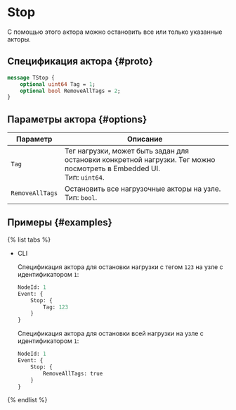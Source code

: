 # Stop

С помощью этого актора можно остановить все или только указанные акторы.

## Спецификация актора {#proto}

```proto
message TStop {
    optional uint64 Tag = 1;
    optional bool RemoveAllTags = 2;
}
```

## Параметры актора {#options}

Параметр | Описание
--- | ---
`Tag` | Тег нагрузки, может быть задан для остановки конкретной нагрузки. Тег можно посмотреть в Embedded UI.<br>Тип: `uint64`.
`RemoveAllTags` | Остановить все нагрузочные акторы на узле.<br>Тип: `bool`.

## Примеры {#examples}

{% list tabs %}

- CLI

  Спецификация актора для остановки нагрузки с тегом `123` на узле с идентификатором `1`:

  ```proto
  NodeId: 1
  Event: {
      Stop: {
          Tag: 123
      }
  }
  ```

  Спецификация актора для остановки всей нагрузки на узле с идентификатором `1`:

  ```proto
  NodeId: 1
  Event: {
      Stop: {
          RemoveAllTags: true
      }
  }
  ```

{% endlist %}
